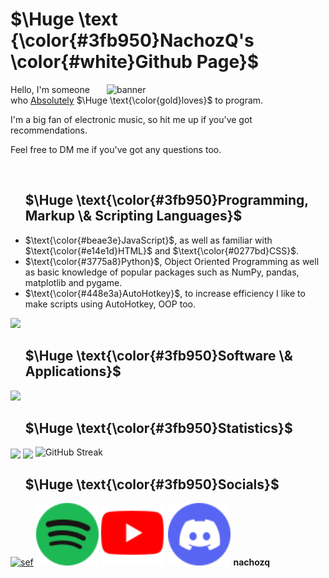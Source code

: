 <h1>$\Huge \text {\color{#3fb950}NachozQ's \color{#white}Github Page}$</h1>
<img align="right" z-index="10" width="350" alt="banner" src="https://github.com/user-attachments/assets/29ea5b57-8c19-4aa9-8925-12c28813303e">
<p align="left">Hello, I'm someone who <ins>Absolutely</ins> $\Huge \text{\color{gold}loves}$ to program.</p>
<p>I'm a big fan of electronic music, so hit me up if you've got recommendations.</p>
<p>Feel free to DM me if you've got any questions too.</p>

<br>

<div id="user-content-toc" style="list-style: none;"><ul><summary>
    <h2>$\Huge \text{\color{#3fb950}Programming, Markup \& Scripting Languages}$</h2>
</summary></ul></div>
<ul>
<li>$\text{\color{#beae3e}JavaScript}$, as well as familiar with $\text{\color{#e14e1d}HTML}$ and $\text{\color{#0277bd}CSS}$.</li>
<li>$\text{\color{#3775a8}Python}$, Object Oriented Programming as well as basic knowledge of popular packages such as NumPy, pandas, matplotlib and pygame.</li>
<li>$\text{\color{#448e3a}AutoHotkey}$, to increase efficiency I like to make scripts using AutoHotkey, OOP too.</li>
</ul>

<p align="left">
  <a href="https://skillicons.dev">
    <img height="70" src="https://skillicons.dev/icons?i=js,html,css,py,ts,regex,latex" />
  </a>
</p>

<div align="left" id="user-content-toc" style="list-style: none;"><ul><summary>
  <h2>$\Huge \text{\color{#3fb950}Software \& Applications}$</h2>  
</summary></ul></div>

<p align="left">
  <a href="https://skillicons.dev">
    <img height="70" src="https://skillicons.dev/icons?i=vscode,github,windows,ableton" />
  </a>
</p>

<div id="user-content-toc" style="list-style: none;"><ul><summary>
  <h2>$\Huge \text{\color{#3fb950}Statistics}$</h2>
</summary></ul></div>

<picture>
    <source media="(prefers-color-scheme: light)" srcset="https://github-readme-stats.vercel.app/api/top-langs/?username=nachozq&layout=donut&card_width=280&theme=shadow_green"/>
    <img height=200 align="center" src="https://github-readme-stats.vercel.app/api/top-langs/?username=nachozq&layout=donut&card_width=280&title_color=fff&text_color=fff&border_color=50a567&bg_color=0,00000000,3fb95044,3fb950ff"/>
</picture>
<picture>
  <source media="(prefers-color-scheme: light)" srcset="https://github-readme-stats.vercel.app/api?username=nachozq&show_icons=true&theme=shadow_green&rank_icon=github"/>
  <img height=200 align="center" src="https://github-readme-stats.vercel.app/api?username=nachozq&show_icons=true&theme=dark&text_color=fff&border_color=50a567&hide=stars&card_width=400&custom_title=Github+Stats&bg_color=0,3fb950ff,3fb95044,00000000&line_height=34&rank_icon=github" />
</picture>

<picture>
    <source media="(prefers-color-scheme: light)" srcset="https://streak-stats.demolab.com?user=nachozq&theme=shadow-green&date_format=j%20M%5B%20Y%5D&border=50A567&background=90%2C00000000%2C3FB950&hide_total_contributions=true&hide_current_streak=true&hide_longest_streak=true"/>
    <img src="https://streak-stats.demolab.com?user=nachozq&theme=dark&date_format=j%20M%5B%20Y%5D&border=50A567&background=0%2C00000000%2C3FB950&card_width=720&hide_total_contributions=false&hide_current_streak=false&hide_longest_streak=false&ring=79FF97&fire=79FF97&currStreakLabel=FFFFFF" alt="GitHub Streak"/>
</picture>

<div id="user-content-toc" style="list-style: none;"><ul><summary>
  <h2>$\Huge \text{\color{#3fb950}Socials}$</h2>
</summary></ul></div>

[<img height="100" alt="sef" src="https://github.com/user-attachments/assets/5edff7ec-f92c-4bd8-820d-f666e9059d1d">](https://www.ultimate-guitar.com/u/NachozQ)‎ ‎ ‎ ‎ ‎ ‎ ‎ 
[<img right="100" height="100" alt="sef" src="https://raw.githubusercontent.com/CLorant/readme-social-icons/main/large/filled/spotify.svg">](https://open.spotify.com/user/11181481323) ‎ ‎ ‎ ‎ ‎ 
[<img height="100" alt="sef" src="https://raw.githubusercontent.com/CLorant/readme-social-icons/main/large/filled/youtube.svg">](https://www.youtube.com/@NachozQ) ‎ ‎ ‎ ‎ ‎ ‎ 
<img height="100" alt="sef" src="https://raw.githubusercontent.com/CLorant/readme-social-icons/main/large/filled/discord.svg"> **nachozq**

